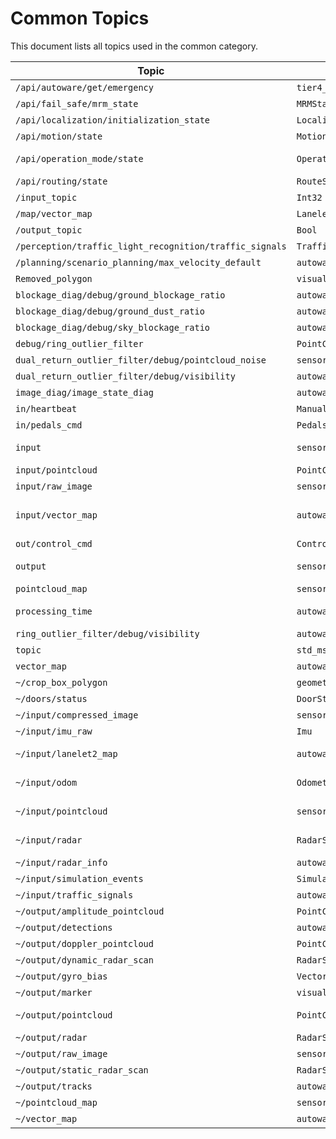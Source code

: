 # Common Topics

This document lists all topics used in the common category.

| Topic | Message Type | Publishers | Subscribers |
| ----- | ------------ | ---------- | ----------- |
| `/api/autoware/get/emergency` | `tier4_external_api_msgs::msg::Emergency` |  | autoware_state_panel.cpp |
| `/api/fail_safe/mrm_state` | `MRMState` |  | autoware_state_panel.cpp |
| `/api/localization/initialization_state` | `LocalizationInitializationState` |  | autoware_state_panel.cpp |
| `/api/motion/state` | `MotionState` |  | autoware_state_panel.cpp |
| `/api/operation_mode/state` | `OperationModeState` |  | autoware_state_panel.cpp, operation_mode_debug_panel.cpp |
| `/api/routing/state` | `RouteState` |  | autoware_state_panel.cpp |
| `/input_topic` | `Int32` | test_fake_test_node.cpp | test_fake_test_node.cpp |
| `/map/vector_map` | `LaneletMapBin` |  | traffic_light_publish_panel.cpp |
| `/output_topic` | `Bool` | test_fake_test_node.cpp | test_fake_test_node.cpp |
| `/perception/traffic_light_recognition/traffic_signals` | `TrafficLightGroupArray` | traffic_light_publish_panel.cpp |  |
| `/planning/scenario_planning/max_velocity_default` | `autoware_internal_planning_msgs::msg::VelocityLimit` | autoware_state_panel.cpp |  |
| `Removed_polygon` | `visualization_msgs::msg::Marker` | polygon_remover.cpp |  |
| `blockage_diag/debug/ground_blockage_ratio` | `autoware_internal_debug_msgs::msg::Float32Stamped` | blockage_diag_node.cpp |  |
| `blockage_diag/debug/ground_dust_ratio` | `autoware_internal_debug_msgs::msg::Float32Stamped` | blockage_diag_node.cpp |  |
| `blockage_diag/debug/sky_blockage_ratio` | `autoware_internal_debug_msgs::msg::Float32Stamped` | blockage_diag_node.cpp |  |
| `debug/ring_outlier_filter` | `PointCloud2` | ring_outlier_filter_node.cpp |  |
| `dual_return_outlier_filter/debug/pointcloud_noise` | `sensor_msgs::msg::PointCloud2` | dual_return_outlier_filter_node.cpp |  |
| `dual_return_outlier_filter/debug/visibility` | `autoware_internal_debug_msgs::msg::Float32Stamped` | dual_return_outlier_filter_node.cpp |  |
| `image_diag/image_state_diag` | `autoware_internal_debug_msgs::msg::Int32Stamped` | image_diagnostics_node.cpp |  |
| `in/heartbeat` | `ManualOperatorHeartbeat` |  | node.cpp |
| `in/pedals_cmd` | `PedalsCommand` |  | node.cpp |
| `input` | `sensor_msgs::msg::Imu` |  | imu_corrector_core.cpp, livox_tag_filter_node.cpp and 6 more |
| `input/pointcloud` | `PointCloud2` |  | lanelet2_map_filter_node.cpp, node.cpp |
| `input/raw_image` | `sensor_msgs::msg::Image` |  | image_diagnostics_node.cpp |
| `input/vector_map` | `autoware_map_msgs::msg::LaneletMapBin` |  | lanelet2_map_filter_node.cpp, vector_map_inside_area_filter_node.cpp and 3 more |
| `out/control_cmd` | `Control` | node.cpp |  |
| `output` | `sensor_msgs::msg::Imu` | imu_corrector_core.cpp, livox_tag_filter_node.cpp and 12 more |  |
| `pointcloud_map` | `sensor_msgs::msg::PointCloud2` |  | pcd_map_tf_generator_node.cpp |
| `processing_time` | `autoware::universe_utils::ProcessingTimeDetail` | example_time_keeper.cpp, costmap_generator.cpp |  |
| `ring_outlier_filter/debug/visibility` | `autoware_internal_debug_msgs::msg::Float32Stamped` | ring_outlier_filter_node.cpp |  |
| `topic` | `std_msgs::msg::String` | example_polling_subscriber.cpp |  |
| `vector_map` | `autoware_map_msgs::msg::LaneletMapBin` |  | vector_map_tf_generator_node.cpp |
| `~/crop_box_polygon` | `geometry_msgs::msg::PolygonStamped` | crop_box_filter_node.cpp |  |
| `~/doors/status` | `DoorStatusArray` | dummy_doors.cpp |  |
| `~/input/compressed_image` | `sensor_msgs::msg::CompressedImage` |  | image_transport_decompressor.cpp |
| `~/input/imu_raw` | `Imu` |  | gyro_bias_estimator.cpp |
| `~/input/lanelet2_map` | `autoware_map_msgs::msg::LaneletMapBin` |  | traffic_light_recognition_marker_publisher.cpp, ar_tag_based_localizer.cpp and 1 more |
| `~/input/odom` | `Odometry` |  | gyro_bias_estimator.cpp, time_synchronizer_node.cpp |
| `~/input/pointcloud` | `sensor_msgs::msg::PointCloud2` | test.cpp | cuda_pointcloud_preprocessor_node.cpp, distortion_corrector_node.cpp and 3 more |
| `~/input/radar` | `RadarScan` |  | radar_scan_to_pointcloud2_node.cpp, radar_threshold_filter_node.cpp |
| `~/input/radar_info` | `autoware_sensing_msgs::msg::RadarInfo` |  | radar_objects_adapter.cpp |
| `~/input/simulation_events` | `SimulationEvents` |  | fault_injection_node.cpp |
| `~/input/traffic_signals` | `autoware_perception_msgs::msg::TrafficLightGroupArray` |  | traffic_light_recognition_marker_publisher.cpp |
| `~/output/amplitude_pointcloud` | `PointCloud2` | radar_scan_to_pointcloud2_node.cpp |  |
| `~/output/detections` | `autoware_perception_msgs::msg::DetectedObjects` | radar_objects_adapter.cpp |  |
| `~/output/doppler_pointcloud` | `PointCloud2` | radar_scan_to_pointcloud2_node.cpp |  |
| `~/output/dynamic_radar_scan` | `RadarScan` | radar_static_pointcloud_filter_node.cpp |  |
| `~/output/gyro_bias` | `Vector3Stamped` | gyro_bias_estimator.cpp |  |
| `~/output/marker` | `visualization_msgs::msg::MarkerArray` | traffic_light_recognition_marker_publisher.cpp |  |
| `~/output/pointcloud` | `PointCloud2` | distortion_corrector_node.cpp, occupancy_grid_map_outlier_filter_node.cpp |  |
| `~/output/radar` | `RadarScan` | radar_threshold_filter_node.cpp |  |
| `~/output/raw_image` | `sensor_msgs::msg::Image` | image_transport_decompressor.cpp |  |
| `~/output/static_radar_scan` | `RadarScan` | radar_static_pointcloud_filter_node.cpp |  |
| `~/output/tracks` | `autoware_perception_msgs::msg::TrackedObjects` | radar_objects_adapter.cpp |  |
| `~/pointcloud_map` | `sensor_msgs::msg::PointCloud2` |  | map_height_fitter.cpp |
| `~/vector_map` | `autoware_map_msgs::msg::LaneletMapBin` |  | map_height_fitter.cpp |
